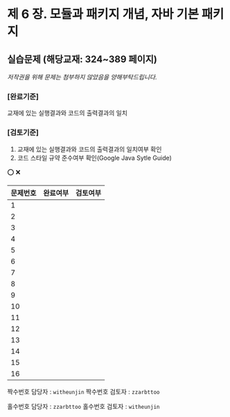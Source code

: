 # 제 6 장. 모듈과 패키지 개념, 자바 기본 패키지 
## 실습문제 (해당교재: 324~389 페이지)
*저작권을 위해 문제는 첨부하지 않았음을 양해부탁드립니다.*

### [완료기준] 
교재에 있는 실행결과와 코드의 출력결과의 일치

### [검토기준]
1. 교재에 있는 실행결과와 코드의 출력결과의 일치여부 확인
2. 코드 스타일 규약 준수여부 확인(Google Java Sytle Guide)

:o: :x:

|문제번호|완료여부|검토여부|
|----|-|-|
|1|||
|2|||
|3|||
|4|||
|5|||
|6|||
|7|||
|8|||
|9|||
|10|||
|11|||
|12|||
|13|||
|14|||
|15|||
|16|||

짝수번호 담당자 : `witheunjin`
짝수번호 검토자 : `zzarbttoo`


홀수번호 담당자 : `zzarbttoo`
홀수번호 검토자 : `witheunjin`
